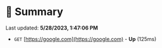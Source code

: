 # 📖 Summary
Last updated: **5/28/2023, 1:47:06 PM**

- `GET` [https://google.com](https://google.com) - **Up** (125ms)
